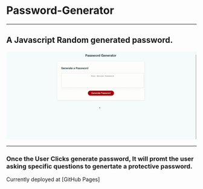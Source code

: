 # Password-Generator

---

## A Javascript Random generated password.

![Demo](images/Generator.gif)

---

### Once the User Clicks generate password, It will promt the user asking specific questions to genertate a protective password.

Currently deployed at [GitHub Pages]
